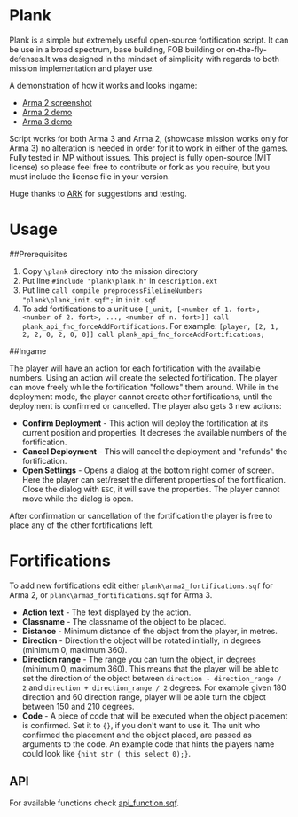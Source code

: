 Plank
=====

Plank is a simple but extremely useful open-source fortification script. It can be use in a broad spectrum, base building, FOB building or on-the-fly-defenses.It was designed in the mindset of simplicity with regards to both mission implementation and player use.

A demonstration of how it works and looks ingame:

* [Arma 2 screenshot](http://i.imgur.com/idesKIO.jpg)
* [Arma 2 demo](http://gfycat.com/BasicRemarkableFoxhound)
* [Arma 3 demo](http://gfycat.com/PitifulScientificAmazonparrot)

Script works for both Arma 3 and Arma 2, (showcase mission works only for Arma 3) no alteration is needed in order for it to work in either of the games. Fully tested in MP without issues. This project is fully open-source (MIT license) so please feel free to contribute or fork as you require, but you must include the license file in your version.

Huge thanks to [ARK](http://ark-group.org/) for suggestions and testing.

Usage
=====

##Prerequisites

1. Copy `\plank` directory into the mission directory
2. Put line `#include "plank\plank.h"` in `description.ext`
3. Put line `call compile preprocessFileLineNumbers "plank\plank_init.sqf";` in `init.sqf`
4. To add fortifications to a unit use `[_unit, [<number of 1. fort>, <number of 2. fort>, ..., <number of n. fort>]] call plank_api_fnc_forceAddFortifications`. For example: `[player, [2, 1, 2, 2, 0, 2, 0, 0]] call plank_api_fnc_forceAddFortifications;`

##Ingame

The player will have an action for each fortification with the available numbers.
Using an action will create the selected fortification. The player can move freely while the fortification "follows" them around. While in the deployment mode, the player cannot create other fortifications, until the deployment is confirmed or cancelled. The player also gets 3 new actions:

* **Confirm Deployment** - This action will deploy the fortification at its current position and properties. It decreses the available numbers of the fortification.
* **Cancel Deployment** - This will cancel the deployment and "refunds" the fortification.
* **Open Settings** - Opens a dialog at the bottom right corner of screen. Here the player can set/reset the different properties of the fortification. Close the dialog with `ESC`, it will save the properties. The player cannot move while the dialog is open.

After confirmation or cancellation of the fortification the player is free to place any of the other fortifications left.

Fortifications
==============

To add new fortifications edit either `plank\arma2_fortifications.sqf` for Arma 2, or `plank\arma3_fortifications.sqf` for Arma 3.

* **Action text** - The text displayed by the action.
* **Classname** - The classname of the object to be placed.
* **Distance** - Minimum distance of the object from the player, in metres.
* **Direction** - Direction the object will be rotated initially, in degrees (minimum 0, maximum 360).
* **Direction range** - The range you can turn the object, in degrees (minimum 0, maximum 360). This means that the player will be able to set the direction of the object between `direction - direction_range / 2` and `direction + direction_range / 2` degrees. For example given 180 direction and 60 direction range, player will be able turn the object between 150 and 210 degrees.
* **Code** - A piece of code that will be executed when the object placement is confirmed. Set it to `{}`, if you don't want to use it. The unit who confirmed the placement and the object placed, are passed as arguments to the code. An example code that hints the players name could look like `{hint str (_this select 0);}`.


## API

For available functions check [api_function.sqf](https://github.com/kami-/plank/blob/master/plank/api_functions.sqf).
